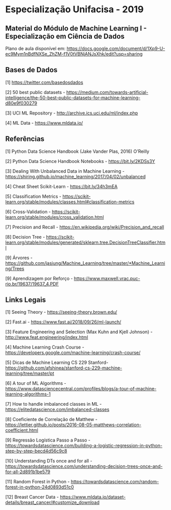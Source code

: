 # Especialização Unifacisa - 2019

## Material do Módulo de Machine Learning I - Especialização em Ciência de Dados

Plano de aula disponível em: https://docs.google.com/document/d/1Xp9-U-ec9Mym1nBdfNXSe_ZhZM-f1V0tVBNjANJsXhk/edit?usp=sharing

## Bases de Dados

[1] https://twitter.com/basedosdados

[2] 50 best public datasets - https://medium.com/towards-artificial-intelligence/the-50-best-public-datasets-for-machine-learning-d80e9f030279

[3] UCI ML Repository - http://archive.ics.uci.edu/ml/index.php

[4] ML Data - https://www.mldata.io/


## Referências

[1] Python Data Science Handbook (Jake Vander Plas, 2016) O’Reilly 

[2] Python Data Science Handbook Notebooks - https://bit.ly/2KDSs3Y

[3] Dealing With Unbalanced Data in Machine Learning - https://shiring.github.io/machine_learning/2017/04/02/unbalanced

[4] Cheat Sheet Scikit-Learn - https://bit.ly/34h3mEA

[5] Classification Metrics - https://scikit-learn.org/stable/modules/classes.html#classification-metrics

[6] Cross-Validation - https://scikit-learn.org/stable/modules/cross_validation.html

[7] Precision and Recall - https://en.wikipedia.org/wiki/Precision_and_recall

[8] Decision Tree - https://scikit-learn.org/stable/modules/generated/sklearn.tree.DecisionTreeClassifier.html

[9] Árvores - https://github.com/jasjung/Machine_Learning/tree/master/*Machine_Learning/Trees

[9] Aprendizagem por Reforço - https://www.maxwell.vrac.puc-rio.br/19637/19637_4.PDF

## Links Legais

[1] Seeing Theory - https://seeing-theory.brown.edu/

[2] Fast.ai - https://www.fast.ai/2018/09/26/ml-launch/

[3] Feature Engineering and Selection (Max Kuhn and Kjell Johnson) - http://www.feat.engineering/index.html

[4] Machine Learning Crash Course - https://developers.google.com/machine-learning/crash-course/

[5] Dicas de Machine Learning CS 229 Stanford- https://github.com/afshinea/stanford-cs-229-machine-learning/tree/master/pt

[6] A tour of ML Algorithms - https://www.datasciencecentral.com/profiles/blogs/a-tour-of-machine-learning-algorithms-1

[7] How to handle imbalanced classes in ML - https://elitedatascience.com/imbalanced-classes

[8] Coeficiente de Correlação de Matthew - https://lettier.github.io/posts/2016-08-05-matthews-correlation-coefficient.html

[9] Regressão Logística Passo a Passo - https://towardsdatascience.com/building-a-logistic-regression-in-python-step-by-step-becd4d56c9c8

[10] Understanding DTs once and for all - https://towardsdatascience.com/understanding-decision-trees-once-and-for-all-2d891b1be579

[11] Random Forest in Python - https://towardsdatascience.com/random-forest-in-python-24d0893d51c0

[12] Breast Cancer Data - https://www.mldata.io/dataset-details/breast_cancer/#customize_download


